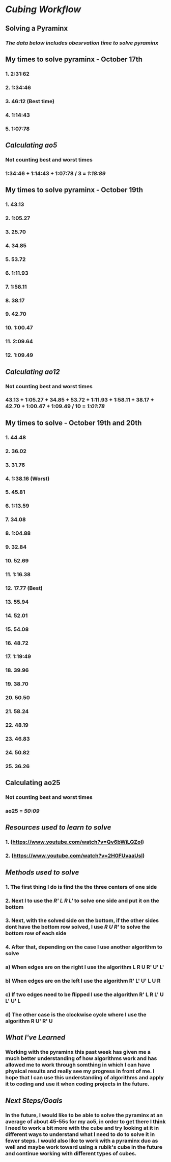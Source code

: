 # _Cubing Workflow_

## Solving a Pyraminx
### _The data below includes obesrvation time to solve pyraminx_

## My times to solve pyraminx - October 17th
### 1. 2:31:62
### 2. 1:34:46
### 3. 46:12 (Best time)
### 4. 1:14:43
### 5. 1:07:78

## _Calculating ao5_
### Not counting best and worst times
### 1:34:46 + 1:14:43 + 1:07:78 / 3 = **_1:18:89_**

## My times to solve pyraminx - October 19th
### 1. 43.13
### 2. 1:05.27
### 3. 25.70
### 4. 34.85
### 5. 53.72
### 6. 1:11.93
### 7. 1:58.11
### 8. 38.17
### 9. 42.70
### 10. 1:00.47
### 11. 2:09.64
### 12. 1:09.49

## _Calculating ao12_
### Not counting best and worst times
### 43.13 + 1:05.27 +  34.85 + 53.72 + 1:11.93 +  1:58.11 +  38.17 + 42.70 + 1:00.47 + 1:09.49 / 10 = **_1:01:78_**

## My times to solve - October 19th and 20th
### 1. 44.48
### 2. 36.02
### 3. 31.76
### 4. 1:38.16 (Worst)
### 5. 45.81
### 6. 1:13.59
### 7. 34.08
### 8. 1:04.88
### 9. 32.84
### 10. 52.69
### 11. 1:16.38
### 12. 17.77 (Best)
### 13. 55.94
### 14. 52.01
### 15. 54.08
### 16. 48.72
### 17. 1:19:49 
### 18. 39.96
### 19. 38.70
### 20. 50.50
### 21. 58.24
### 22. 48.19
### 23. 46.83
### 24. 50.82
### 25. 36.26

## Calculating ao25
### Not counting best and worst times
### ao25 = _50:09_

## _Resources used to learn to solve_
### 1. (https://www.youtube.com/watch?v=Qv6bWiLQZoI)
### 2. (https://www.youtube.com/watch?v=2H0FUvaaUsI)

## _Methods used to solve_
### 1. The first thing I do is find the the three centers of one side
### 2. Next I to use the _R' L R L'_ to solve one side and put it on the bottom
### 3. Next, with the solved side on the bottom, if the other sides dont have the bottom row solved, I use _R U R'_ to solve the bottom row of each side
### 4. After that, depending on the case I use another algorithm to solve
###   a) When edges are on the right I use the algorithm **L R U R' U' L'**
###   b) When edges are on the left I use the algorithm **R' L' U' L U R**
###   c) If two edges need to be flipped I use the algorithm **R' L R L' U L' U' L**
###   d) The other case is the clockwise cycle where I use the algorithm **R U' R' U**

## _What I've Learned_
### Working with the pyraminx this past week has given me a much better understanding of how algorithms work and has allowed me to work through somthing in which I can have physical results and really see my progress in front of me. I hope that I can use this understanding of algorithms and apply it to coding and use it when coding projects in the future.

## _Next Steps/Goals_
### In the future, I would like to be able to solve the pyraminx at an average of about 45-55s for my ao5, in order to get there I think I need to work a bit more with the cube and try looking at it in different ways to understand what I need to do to solve it in fewer steps. I would also like to work with a pyraminx duo as well and maybe work toward using a rubik's cube in the future and continue working with different types of cubes.


